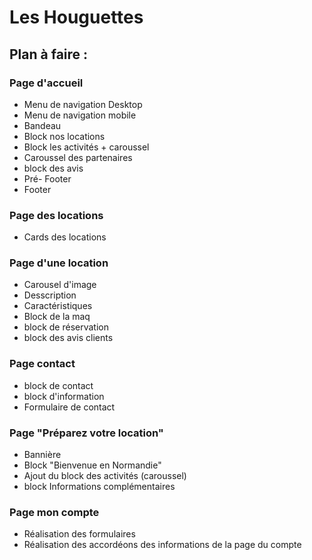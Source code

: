 # Les Houguettes 

## Plan à faire : 

### Page d'accueil 

- Menu de navigation Desktop
- Menu de navigation mobile
- Bandeau 
- Block nos locations
- Block les activités + caroussel
- Caroussel des partenaires
- block des avis
- Pré- Footer
- Footer


### Page des locations

- Cards des locations

### Page d'une location

- Carousel d'image
- Desscription 
- Caractéristiques
- Block de la maq
- block de réservation 
- block des avis clients


### Page contact 

- block de contact
- block d'information
- Formulaire de contact

### Page "Préparez votre location"

- Bannière
- Block "Bienvenue en Normandie"
- Ajout du block des activités (caroussel)
- block Informations complémentaires

### Page mon compte

- Réalisation des formulaires
- Réalisation des accordéons des informations de la page du compte 